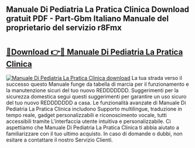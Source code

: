 ## Manuale Di Pediatria La Pratica Clinica Download gratuit PDF - Part-Gbm Italiano Manuale del proprietario del servizio r8Fmx

# <h2><a href="http://dfgav4f.blite.top/?on=Manuale+Di+Pediatria+La+Pratica+Clinica">🔗Download 👉🔴 Manuale Di Pediatria La Pratica Clinica</a></h2>

[![Manuale Di Pediatria La Pratica Clinica download](https://i.imgur.com/lujVjoI.png)](http://dfgav4f.blite.top/?on=Manuale+Di+Pediatria+La+Pratica+Clinica)
La tua strada verso il successo questo Manuale funge da tabella di marcia per il funzionamento e la manutenzione sicuri del tuo nuovo REDDDDDDD. Suggerimenti per la sicurezza domestica segui questi suggerimenti per garantire un uso sicuro del tuo nuovo REDDDDDDD a casa. Le funzionalità avanzate di Manuale Di Pediatria La Pratica Clinica includono Supporto multilingue, traduzione in tempo reale, gadget personalizzabili e riconoscimento vocale, tutti accessibili tramite L'interfaccia utente intuitiva e personalizzabile. Ci aspettiamo che Manuale Di Pediatria La Pratica Clinica ti abbia aiutato a familiarizzare con il tuo ultimo acquisto. In caso di domande o dubbi, non esitare a contattare il nostro Servizio Clienti.
